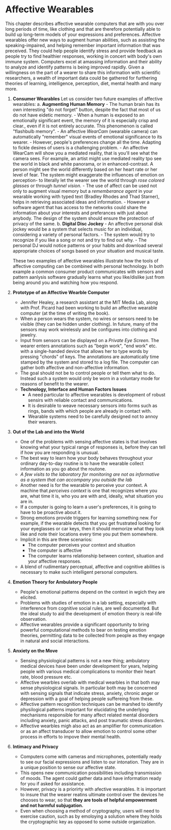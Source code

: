 # Affective Wearables

This chapter describes affective wearable computers that are with you over long periods of time, like clothing and that are therefore potentially able to build up long-term models of your expressions and preferences. Affective wearables offer new ways to augment human abilities, such as assisting the speaking-impaired, and helping remember important information that was preceived. They could help people identify stress and provide feedback as people try to find healthier responses, working in concert with body's own immune system. Computers excel at amassing information and their ability to analyze and identify patterns is being improved rapidly. Given a willingness on the part of a wearer to share this information with scientific researchers, a wealth of important data could be gathered for furthering theories of learning, intelligence, perception, diet, mental health and many more.
1. **Consumer Wearables**
	Let us consider two future examples of affective wearables:
	a. **Augmenting Human Memory**
		- The human brain has its own interesting "do not forget" button, despite the fact that most of us do not have eidetic memory. 
		- When a human is exposed to an emotionally significant event, the memory of it is especially crisp and clear., even if it is not entirely accurate. This phenomenon is called "flashbulb memory".
		- An affective *WearCam* (wearable camera) can automatically "remember" visual events of emotional significance to its wearer. 
		- However, people's preferences change all the time. Adapting to fickle desires of users is a challenging problem.
		- An affective WearCam will show you a mediated reality, that is you'll see what the camera sees. For example, an artist might use mediated reality tpo see the world in black and white panorama, or in enhanced-contrast. A person might see the world differently based on her heart rate or her level of fear. The system might exaggerate the influences of emotion on perception- to literally let the wearer see the world through *rose colored glasses* or through *tunnel vision.*
		- The use of affect can be used not only to augment visual memory but a *rememberance agent* in your wearable working with typed text (Bradley Rhodes and Thad Starner), helps in retrieving associated ideas and information.
		- However a software agent that has access to the networks could share the information about your interests and preferances with just about anybody. The design of the system should ensure the protection of privacy of the same.
	b. **Digital Disc Jockey**
		- An affective personal disk jockey would be a system that selects music for an individual, considering a variety of personal factors.
		- The system would try to recognize if you like a song or not and try to find out why.
		- The personal DJ would notice patterns or your habits and download several appropriate choices of songs based on your situation and musical taste.

	These two examples of affective wearables illustrate how the tools of affective computing can be combined with personal technology. In both example a common consumer product communicates with sensors and pattern aanlysis software gradually learns what you like/dislike just from being around you and watching how you respond. 

2. **Prototype of an Affective Wearble Computer**
	- Jennifer Healey, a research assistant at the MIT Media Lab, along with Prof. Picard had been working to build an affective wearable computer (at the time of writing the book).
	- When a person wears the system, no wires or sensors need to be visible (they can be hidden under clothing). In future, many of the sensors may work wirelessly and be configures into clothing and jewelry.
	- Input from sensors can be displayed on a  *Private Eye Screen*. The wearer enters annotations such as "begin work", "end work" etc. with a single-handed device that allows her to type words by pressing "chords" of keys. The annotations are automatically time stamped by the system and stored to a log file. The computer can gather both affective and non-affective information.
	- The goal should not be to control people or tell them what to do. Instead such a system would only be worn in a voluntary mode for reasons of benefit to the wearer.
	- **Technology, Interface and Human Factors Issues**
		- A need particular to affective wearables is development of robust sensirs with reliable contact and communications.
		- It is desirable to weave necessary sensors into forms such as rings, bands with which people are already in contact with.
		- Wearable systems need to be carefully designed not to annoy their wearers.

3. **Out of the Lab and into the World**
	- One of the problems with sensing affective states is that involves knowing what your typical range of responses is, before they can tell if how you are responding is unusual.
	- The best way to learn how your body behaves throughout your ordinary day-to-day routine is to have the wearable collect information as you go about the routone.
	- *A few visits to the laboratory for monitoring are not as informative as a system that can accompany you outside the lab*
	- Another need is for the wearable to perceive your context. A machine that *perceives context* is one that recognizes where you are, what time it is, who you are with and, ideally, what situation you are in.
	- If a computer is going to learn a user's preferences, it is going to have to be proactive about it.
	- Strong emotions provide triggers for learning something new. For example, if the wearable detects that you get frustrated looking for your eyeglasses or car keys, then it should memorize what they look like and note their locations every time you put them somewhere.
	- Implicit in this are three scenarios:
		- The computer perceives your context and situation
		- The computer is affective
		- The computer learns relationship between context, situation and your affective responses.
	- A blend of rudimentary perceptual, affective and cognitive abilities is necessary to make such intelligent personal computers.

4. **Emotion Theory for Ambulatory People**
	- People's emotional patterns depend on the context in wgich they are elicited.
	- Problems with studies of emotion in a lab setting, especially with interference from cognitive social rules, are well documented. But the ideal study to aid the development of emotion theory is real-life observation.
	- Affective wearables provide a significant opportunity to bring powerful computational methods to bear on testing emotion theories, permitting data to be collected from people as they engage in natural and social interactions.

5. **Anxiety on the Move**
	- Sensing physiological patterns is not a new thing; ambulatory medical devices have been under development for years, helping people with various medical complications to monitor their heart rate, blood pressure etc. 
	- Affective wearbles overlab with medical wearbles in that both may sense physiological signals. In particular both may be concerned with sensing signals that indicate stress, anxiety, chronic anger or depression with a goal of helping people suffereing from these.
	- Affective pattern recognition techniques can be marshed to identify physilogical patterns important for elucidating the underlying mechanisms responsible for many affect related mental disorders including anxiety, panic attacks, and post traumatic stress disorders.
	- Affective wearbles migh also act as an amplifier for communication or as an affect transducer to allow emotion to control some other process in efforts to impove their mental health.
	
6. **Intimacy and Privacy**
	- Computers come with cameras and microphones, potentially ready to see our facial expressions and listen to our intonation. They are in a unique position to sense our affective state. 
	- This opens new communication possibilities including transmission of moods. The agent could gather data and have information ready for you if asked for assistance.
	- However, privacy is a priorirty with afective wearables. It is important to insure that the wearer reatins ultimate control over the devices he chooses to wear, so that **they are tools of helpful empowerment and not harmful subjugation.** 
	- Even when choosing a method of cryptography, users will need to exercise caution, such as by emoloying a solution where they holds the cryptographic key as opposed to some outside organization. 